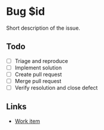 # Bug $id

Short description of the issue.

## Todo

- [ ] Triage and reproduce
- [ ] Implement solution
- [ ] Create pull request
- [ ] Merge pull request
- [ ] Verify resolution and close defect

## Links

- [Work item]()

